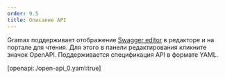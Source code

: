 ```yaml
---
order: 9.5
title: Описание API
---
```


Gramax поддерживает отображение [Swagger editor](https://editor.swagger.io/) в редакторе и на портале для чтения. Для этого в панели редактирования кликните значок OpenAPI. Поддерживается спецификация API в формате YAML.

[openapi:./open-api_0.yaml:true]